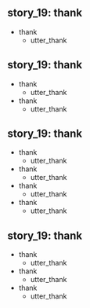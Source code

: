 ## story_19: thank
* thank
    - utter_thank

## story_19: thank
* thank
    - utter_thank
* thank
    - utter_thank

## story_19: thank
* thank
    - utter_thank
* thank
    - utter_thank
* thank
    - utter_thank
* thank
    - utter_thank

## story_19: thank
* thank
    - utter_thank
* thank
    - utter_thank
* thank
    - utter_thank


